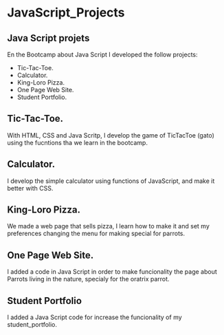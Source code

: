# JavaScript_Projects

Java Script projets
--------------------

En the Bootcamp about Java Script I developed the follow projects:

* Tic-Tac-Toe.
* Calculator.
* King-Loro Pizza.
* One Page Web Site.
* Student Portfolio.

Tic-Tac-Toe.
-----------
With HTML, CSS and Java Scritp, I develop the game of TicTacToe (gato) using the fucntions tha we learn in the bootcamp.

Calculator.
----------
I develop the simple calculator using functions of JavaScript, and make it better with CSS.

King-Loro Pizza.
---------------
We made a web page that sells pizza, I learn how to make it and set my preferences changing the menu for making special for parrots. 

One Page Web Site.
------------------
I added a code in Java Script in order to make funcionality the page about Parrots living in the nature, specialy for the oratrix parrot.

Student Portfolio
-----------------
I added a Java Script code for increase the funcionality of my student_portfolio.
